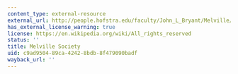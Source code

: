 ```yaml
---
content_type: external-resource
external_url: http://people.hofstra.edu/faculty/John_L_Bryant/Melville/
has_external_license_warning: true
license: https://en.wikipedia.org/wiki/All_rights_reserved
status: ''
title: Melville Society
uid: c9ad9504-89ca-4242-8bdb-8f479090badf
wayback_url: ''
---
```

